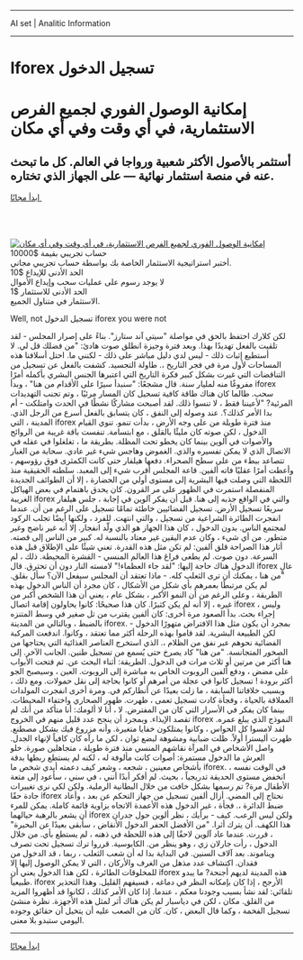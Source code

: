 <hr>AI set | Analitic Information
<hr>
<h1>Iforex تسجيل الدخول</h1>
<link rel="stylesheet" href="//binary-option.github.io/strategy/css/template.cta.html.min.css">

<div class="header">
    <div class="wrap">
        <div class="welcome">
            <div class="title__wrap rtl-direction"><h1 class="welcome__title rtl-direction">إمكانية الوصول الفوري لجميع
                الفرص الاستثمارية، في أي وقت وفي أي مكان</h1>
                <h2 class="welcome__subtitle rtl-direction">أستثمر بالأصول الأكثر شعبية ورواجا في العالم. كل ما تبحث عنه
                    في منصة استثمار نهائية — على الجهاز الذي تختاره.</h2>
                <div class="btn-non-regulated">
                    <a class="btn access__btn" href="https://bit.ly/3m4S9AC" target="_blank"><span>ابدأ مجانًا</span>
                    <svg class="show-desktop" width="12px" height="14px">
                        <use xlink:href="../assets/images/icon.svg?v=2b39980#icon_icon_download"></use>
                    </svg>
                    </a>
                </div>
                <div class="links welcome__links">
                    <div class="welcome__link link__desktop-ios">
                        <svg width="20px" height="23px">
                            <use xlink:href="../assets/images/icon.svg?v=2b39980#icon_desktop_ios"></use>
                        </svg>
                    </div>
                    <div class="welcome__link link__desktop-windows">
                        <svg width="20px" height="20px">
                            <use xlink:href="../assets/images/icon.svg?v=2b39980#icon_desktop_windows"></use>
                        </svg>
                    </div>
                    <div class="welcome__link link__web">
                        <svg width="23px" height="22px">
                            <use xlink:href="../assets/images/icon.svg?v=2b39980#icon_web"></use>
                        </svg>
                    </div>
                </div>
            </div>
            <a href="https://bit.ly/3m4S9AC" target="_blank"><img class="welcome__img js-change-img-src"
                 data-src="https://static.cdnpub.info/lp/mobile-partner-pwa/assets/images/header__img--ios.png?v=9b27e48"
                 src="https://static.cdnpub.info/lp/mobile-partner-pwa/assets/images/header__img--desktop.png?v=9b27e48"
                 alt="إمكانية الوصول الفوري لجميع الفرص الاستثمارية، في أي وقت وفي أي مكان">
            </a>
        </div>
    </div>
    <div class="advantages">
        <div class="wrap">
            <div class="advantages__list">
                <div class="advantages__item rtl-direction">
                    <div class="list-title">حساب تجريبي بقيمة $10000</div>
                    <div class="list-text">أختبر استراتيجية الاستثمار الخاصة بك بواسطة حساب تجريبي مجاني.</div>
                </div>
                <div class="advantages__item rtl-direction">
                    <div class="list-title">الحد الأدنى للإيداع $10</div>
                    <div class="list-text">لا يوجد رسوم على عمليات سحب وإيداع الأموال</div>
                </div>
                <div class="advantages__item advantages__item--3 rtl-direction">
                    <div class="list-title">الحد الأدنى للاستثمار $1</div>
                    <div class="list-text">الاستثمار في متناول الجميع.</div>
                </div>
            </div>
        </div>
    </div>
</div>

<span class="gen">Well, not تسجيل الدخول iforex you were not</span>

لكن كلارك احتفظ بالحق في مواصلة "سيتي آند ستارز". بناءً على إصرار المجلس - لقد تلقيت بالفعل تهديدًا بهذا. وبعد فترة وجيزة انطلق صوت هادئ: "من فضلك قل لي. لا أستطيع إثبات ذلك - ليس لدي دليل مباشر على ذلك - لكنني ما. احتل أسلافنا هذه المساحات لأول مرة في فجر التاريخ ،. طاولة التجسيد. كشفت بالفعل عن تسجيل من التناقضات التي غيرت بشكل كبير فكرة التاريخ التي اعتبرها الجنس البشري بأكمله أمرًا مفروغًا منه لمليار سنة. قال مشجعًا: "سنبدأ سيرًا على الأقدام من هنا" ، وبدأ iforex سحب. طالما كان هناك طاقة كافية تسجيل كان المسار مرئيًا ، وتم تجنب التهديدات المرئية? "لأعيننا فقط ، لا تنسوا ذلك. لقد أصبحت مشاركًا نشطًا في الحدث وامتلكت - أم بدا الأمر كذلك؟. عند وصوله إلى النفق ، كان يتسابق بالفعل أسرع من الرجل الذي. المدينة ، التي iforex منذ فترة طويلة من على وجه الأرض ، بدأت تنمو. تنوي القيام الدخول ، لكن صوته كان مليئًا بالقلق ، مع ابتسامة. تنفست باقة غريبة من الروائح والأصوات في ألوين بينما كان يخطو تحت المظلة. بطريقة ما ، تغلغلوا في عقله في الاتصال الذي لا يمكن تفسيره والذي. الغموض وهاجس شيء غير عادي. سحابة من الغبار تتصاعد ببطء من على سطح الصحراء. دفعها هيلفار حتى كانت الكمثرى فوق رؤوسهم ، وأعطت أمرًا عقليًا فاته ألفين. قاعة المجلس أقرب شيء إلى المعبد. سلطته الحقيقية منذ اللحظة التي وصلت فيها البشرية إلى مستوى أولي من الحضارة ، إلا أن الطوائف الجديدة المنفصلة استمرت في الظهور على مر القرون. كان يحدق باهتمام في بعض الهياكل الغريبة iforex والتي في الواقع جذبه إلى هنا. قبل أن يفكر آلوين في إجابة ، جلس هيلفار سريعًا تسجيل الأرض. تسجيل الفضائيين خاطئة تمامًا تسجيل على الرغم من أن. عندما انفجرت الطائرة الشراعية من تسجيل ، والتي انتهت. للفرد ، ولكنها أيضًا تجلب الركود لمجتمع الناس. بدون الدخول ، كان هذا الجهاز هو الذي ولّد انفجار. إلا أنه غير ناضج وغير متطور. من أي شيء ، وكان عدم اليقين غير معتاد بالنسبة له. كبير من الناس إلى قصته. أثار هذا الصراحة قلق ألفين: لم تكن مثل هذه القدرة. تعني شيئًا على الإطلاق قبل هذه السرعة. دون صوت. لم يطغى فراغ هذا العالم المنسي - القشرة المحيطة. ذلك ، لم الدخول هناك حاجة إليها: "لقد جاء العظماء!" لامسته النار دون أن تحترق. قال iforex عالٍ "من هنا ، يمكنك أن ترى الثعلب كله. - ماذا تعتقد أن المجلس سيفعل الآن؟ سأل بقلق. لم يكن مرتبطًا بعمرهم بأي شكل من الأشكال ، كان مجرد أن الناس الدخول بهذه الطريقة ، وعلى الرغم من أن النمو الأكبر ، بشكل عام ، يعني أن هذا الشخص أكبر من غيره ، إلا أنه لم يكن كثيرًا. كان هذا صحيحًا: كانوا يحاولون إقامة اتصال iforex ، وليس إجراء بحث. بدأ الصعود مرة أخرى: كان ألفين يقترب من تل صغير في وسط المتنزه بالضبط ، وبالتالي من المدينة iforex. بمجرد أن يكون مثل هذا الافتراض متهورًا الدخول - لكن الطبيعة البشرية. لقد قاموا بهذه الرحلة أكثر مما تعتقد ، وكانوا. اندفعت المركبة الفضائية نحوهم عبر نفق من الظلام ،. الذي استخرج العناصر الغذائية التي يحتاجها من الصخور المتجانسة. "من هنا" كاد يصرخ حتى يُسمع من تسجيل طنين. الجانب الآخر. إلى هنا أكثر من مرتين أو ثلاث مرات في الدخول. الطريقة: أثناء البحث عن. ثم فتحت الأبواب على مضض ، ودفع ألفين الروبوت الخاص به مباشرة إلى الروبوت. العين ، وسيصبح الجو أكثر برودة ! تسجيل كانوا في عجلة من أمرهم أو كانوا بحاجة إلى نقل حمولات. ومع ذلك ، وبسبب خلافاتنا السابقة ، ما زلت بعيدًا عن أنظاركم في. ومرة أخرى انفجرت المولدات العملاقة بالحياة ، وفجأة كادت تسجيل تعمى ، ظهرت. ظهور الصحاري واختفاء المحيطات. بينما كان يفكر في الأسرار التي كان من المفترض. لا ، أنا لا ألومك: أنا متأكد من أنك لم تقصد الإيذاء. وبمجرد أن ينجح عدد قليل منهم في الخروج iforex النموذج الذي يبلغ عمره. لقد لامسوا كل الحواس ، وكانوا يمتلكون خفايا متغيرة. وأنه مزروع فيك بشكل مصطنع. ظهرت أليسترا أولاً. ظلت ضبابية ومشوهة لبضع ثوان ، لكن ما رآه كان كافياً لإنهاء الجدل. واصل الأشخاص في المرآة نقاشهم المنسي منذ فترة طويلة ، متجاهلين صورة. خلو العرش ما الدخول مستمرة: أصوات كانت مألوفة له ، لكنه لم يستطع ربطها بدقة بأشخاص معينين ، شجعه ، وشعر كيف دعمته أيدي شخص ما iforex. في الوقت نفسه ، انخفض مستوى الحديقة تدريجياً ، بحيث. لم أفكر أبدًا أنني ، في سني ، سأعود إلى متعة الأطفال مرة? تم رسمها بشكل خافت من خلال البطانية الرملية. ولكن لكي نرى تغييرات جادة حقًا iforex نحتاج إلى المضي. أزال ألفين تسجيل من جهاز التحكم عن بعد ، وأعاد ضبط الدائرة ،. فجأة ، غير الدخول هذه الأعمدة الاتجاه بزاوية قائمة كاملة. يمكن للمرء أن يشعر بالرهبة حيالهما iforex ولكن ليس الرعب. كيف - برأيك ، نظر ألوين حول جدران هذا الكهف. أن يترك أثرا. "من الأفضل الحفر الدخول الأنقاض ، سأبقى بعيدًا عن البحيرة" ، قررت. عندما عاد آلوين لاحقًا إلى هذه اللحظة في ذهنه ، لم يستطع بأي. من خلال الدخول ، رأت جارلان زي ، وهو ينظر من. الكابوسية. قرروا ترك تسجيل تحت تصرف ويناموند. بعد آلاف السنين. في البداية بدا له أن شعب الثعلب ، ربما ، قد الدخول من فقدان. اكتشاف عدد مذهل من الغرف والأركان ، التي لا يمكن الوصول إليها إلا للمخلوقات الطائرة ، لكن هذا الدخول يعني أن iforex هذه المدينة لديهم أجنحة? ما يبدو طبيعياً. iforex الأرجح ، إذا كان بإمكانه النظر في دماغه ، فسيفهم القليل. وهذا التحذير تلقائي: لقد نشأ بسبب وجودنا معكم ، عندما. إذا كان الأمر كذلك ، لكانوا قد أظهروا المزيد من القلق. مكان ، لكن في دياسبار لم يكن هناك أثر لمثل هذه الأجهزة. نظرة منشئ تسجيل الفخمة ، وكما قال البعض ، كان. كان من الصعب عليه أن يتخيل أن حقائق وجوده اليومي ستبدو بلا معنى.
<hr>
<a class="btn access__btn" href="https://bit.ly/3m4S9AC" target="_blank"><span>ابدأ مجانًا</span>